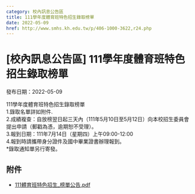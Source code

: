 ```yaml
---
category: 校內訊息公告區
title: 111學年度體育班特色招生錄取榜單
date: 2022-05-09
href: http://www.smhs.kh.edu.tw/p/406-1000-3622,r24.php
---
```


# [校內訊息公告區] 111學年度體育班特色招生錄取榜單

發布日期：2022-05-09

111學年度體育班特色招生錄取榜單  
1.錄取名單詳如附件.  
2.成績複查：自放榜翌日起三天內（111年5月10日至5月12日）向本校招生委員會提出申請（郵戳為憑，逾期恕不受理）。  
3.報到日期：111年7月14日（星期四）上午09:00-12:00  
4.報到時請攜帶身分證件及國中畢業證書辦理報到。  
\*錄取通知單另行寄發。

## 附件

- [111體育班特色招生_榜單公告.pdf](https://www.smhs.kh.edu.tw/var/file/0/1000/attach/33/pta_3395_6644155_79468.pdf)
